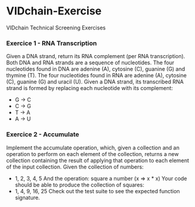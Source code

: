 # VIDchain-Exercise
VIDchain Technical Screening Exercises

### Exercice 1 - RNA Transcription
Given a DNA strand, return its RNA complement (per RNA transcription).
Both DNA and RNA strands are a sequence of nucleotides.
The four nucleotides found in DNA are adenine (A), cytosine (C), guanine (G) and thymine (T).
The four nucleotides found in RNA are adenine (A), cytosine (C), guanine (G) and uracil (U).
Given a DNA strand, its transcribed RNA strand is formed by replacing each nucleotide with its complement:
- G -> C
- C -> G
- T -> A
- A -> U

### Exercice 2 - Accumulate
Implement the accumulate operation, which, given a collection and an operation to perform on each element of the collection, returns a new collection containing the result of applying that operation to each element of the input collection.
Given the collection of numbers:
- 1, 2, 3, 4, 5
And the operation:
square a number (x => x * x)
Your code should be able to produce the collection of squares:
- 1, 4, 9, 16, 25
Check out the test suite to see the expected function signature.


